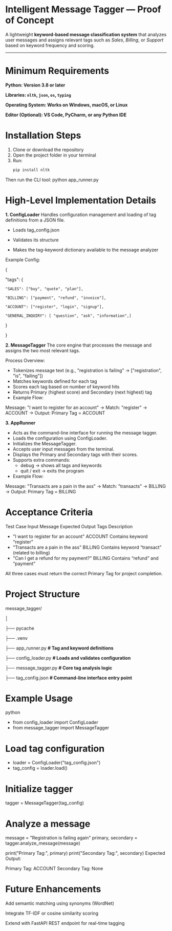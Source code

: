  # Intelligent Message Tagger — Proof of Concept

A lightweight **keyword-based message classification system** that analyzes user messages and assigns relevant tags such as *Sales*, *Billing*, or *Support* based on keyword frequency and scoring.

---

# Minimum Requirements
**Python:  Version 3.8 or later**

**Libraries: `nltk`, `json`, `os`, `typing`**

**Operating System: Works on Windows, macOS, or Linux**

**Editor (Optional):  VS Code, PyCharm, or any Python IDE**

# Installation Steps

1. Clone or download the repository
2. Open the project folder in your terminal
3. Run:
   ```bash
   pip install nltk
Then run the CLI tool:
python app_runner.py

# High-Level Implementation Details
**1. ConfigLoader**
Handles configuration management and loading of tag definitions from a JSON file.

- Loads tag_config.json

- Validates its structure

- Makes the tag–keyword dictionary available to the message analyzer

Example Config:

{

  "tags": {
  
    "SALES": ["buy", "quote", "plan"],
    
    "BILLING": ["payment", "refund", "invoice"],
    
    "ACCOUNT": ["register", "login", "signup"],

    "GENERAL_INQUIRY": [ "question", "ask", "information",]
    
  }
  
}

**2. MessageTagger**
The core engine that processes the message and assigns the two most relevant tags.

Process Overview:

- Tokenizes message text (e.g., "registration is failing" → ["registration", "is", "failing"])
- Matches keywords defined for each tag
- Scores each tag based on number of keyword hits
- Returns Primary (highest score) and Secondary (next highest) tag
- Example Flow:

Message: "I want to register for an account"
→ Match: "register" → ACCOUNT
→ Output: Primary Tag = ACCOUNT

**3. AppRunner**
- Acts as the command-line interface for running the message tagger.
- Loads the configuration using ConfigLoader.
- Initializes the MessageTagger.
- Accepts user input messages from the terminal.
- Displays the Primary and Secondary tags with their scores.
- Supports extra commands:
  - debug → shows all tags and keywords
  - quit / exit → exits the program
- Example Flow:

Message: "Transacts are a pain in the ass"
→ Match: "transacts" → BILLING
→ Output: Primary Tag = BILLING
 
# Acceptance Criteria
Test Case	Input Message	Expected Output Tags	Description
- "I want to register for an account"	ACCOUNT	Contains keyword “register”
- "Transacts are a pain in the ass"	BILLING	Contains keyword “transact” (related to billing)
- "Can I get a refund for my payment?"	BILLING	Contains “refund” and “payment”

All three cases must return the correct Primary Tag for project completion.

# Project Structure
message_tagger/

│

├── pycache            

├── .venv          

├── app_runner.py            **# Tag and keyword definitions**

├── config_loader.py         **# Loads and validates configuration**

├── message_tagger.py        **# Core tag analysis logic**

├── tag_config.json          **# Command-line interface entry point**


# Example Usage
python
- from config_loader import ConfigLoader
- from message_tagger import MessageTagger

# Load tag configuration
- loader = ConfigLoader("tag_config.json")
- tag_config = loader.load()

# Initialize tagger
tagger = MessageTagger(tag_config)

# Analyze a message
message = "Registration is failing again"
primary, secondary = tagger.analyze_message(message)

print("Primary Tag:", primary)
print("Secondary Tag:", secondary)
Expected Output:

Primary Tag: ACCOUNT
Secondary Tag: None

# Future Enhancements
Add semantic matching using synonyms (WordNet)

Integrate TF-IDF or cosine similarity scoring

Extend with FastAPI REST endpoint for real-time tagging

